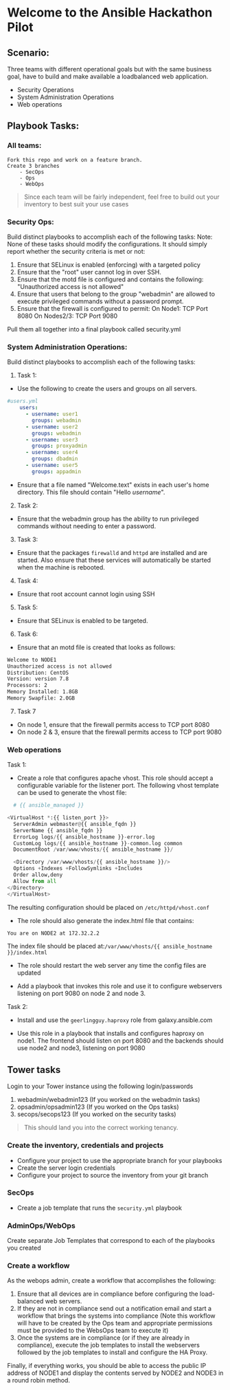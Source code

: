 # Welcome to the Ansible Hackathon Pilot

## Scenario:
Three teams with different operational goals but with the same
business goal, have to build and make available a loadbalanced web
application.

- Security Operations
- System Administration Operations
-  Web operations

## Playbook Tasks:
### All teams:
    Fork this repo and work on a feature branch.
    Create 3 branches
        - SecOps
        - Ops
        - WebOps

> Since each team will be fairly independent, feel free to build out your inventory to best suit your use cases

### Security Ops:
Build distinct playbooks to accomplish each of the following tasks:
Note: None of these tasks should modify the configurations. It should
simply report whether the security criteria is met or not:

1. Ensure that SELinux is enabled (enforcing) with a targeted policy
2. Ensure that the "root" user cannot log in over SSH.
3. Ensure that the motd file is configured and contains the following:
"Unauthorized access is not allowed"
4. Ensure that users that belong to the group "webadmin" are allowed
   to execute privileged commands without a password prompt.
5. Ensure that the firewall is configured to permit:
On Node1: TCP Port 8080
On Nodes2/3: TCP Port 9080

Pull them all together into a final playbook called security.yml
### System Administration Operations:
Build distinct playbooks to accomplish each of the following tasks:
1. Task 1:
- Use the following to create the users and groups on all servers.

``` yaml
#users.yml
    users:
      - username: user1
        groups: webadmin
      - username: user2
        groups: webadmin
      - username: user3
        groups: proxyadmin
      - username: user4
        groups: dbadmin
      - username: user5
        groups: appadmin

```
- Ensure that a file named "Welcome.text" exists in each user's home
  directory. This file should contain "Hello $username$".

2. Task 2:
- Ensure that the webadmin group has the ability to run privileged
  commands without needing to enter a password.

3. Task 3:
- Ensure that the packages `firewalld` and `httpd` are installed and
  are started. Also ensure that these services will automatically be
  started when the machine is rebooted.

4. Task 4:
- Ensure that root account cannot login using SSH

5. Task 5:
- Ensure that SELinux is enabled to be targeted.

6. Task 6:
- Ensure that an motd file is created that looks as follows:

``` bash
Welcome to NODE1
Unauthorized access is not allowed
Distribution: CentOS
Version: version 7.8
Processors: 2
Memory Installed: 1.8GB
Memory Swapfile: 2.0GB
```

7. Task 7
- On node 1, ensure that the firewall permits access to TCP port 8080
- On node 2 &  3, ensure that the firewall permits access to TCP port 9080

### Web operations

Task 1:
- Create a role that configures apache vhost. This
  role should accept a configurable variable for the listener port.
  The following vhost template can be used to generate the vhost file:

``` python
  # {{ ansible_managed }}

<VirtualHost *:{{ listen_port }}>
  ServerAdmin webmaster@{{ ansible_fqdn }}
  ServerName {{ ansible_fqdn }}
  ErrorLog logs/{{ ansible_hostname }}-error.log
  CustomLog logs/{{ ansible_hostname }}-common.log common
  DocumentRoot /var/www/vhosts/{{ ansible_hostname }}/

  <Directory /var/www/vhosts/{{ ansible_hostname }}/>
  Options +Indexes +FollowSymlinks +Includes
  Order allow,deny
  Allow from all
</Directory>
</VirtualHost>

```

  The resulting configuration should be placed on `/etc/httpd/vhost.conf`


- The role should also generate the index.html file that contains:

``` bash
You are on NODE2 at 172.32.2.2
```

The index file should be placed at:`/var/www/vhosts/{{
ansible_hostname }}/index.html`

- The role should restart the web server any time the config files are updated

- Add a playbook that invokes this role and use it to configure
  webservers listening on port 9080 on node 2 and node 3.

Task 2:
- Install and use the `geerlingguy.haproxy` role from galaxy.ansible.com

- Use this role in a playbook that installs and configures haproxy on
  node1. The frontend should listen on port 8080 and the backends
  should use node2 and node3, listening on port 9080



## Tower tasks



Login to your Tower instance using the following login/passwords

1. webadmin/webadmin123 (If you worked on the webadmin tasks)
2. opsadmin/opsadmin123 (If you worked on the Ops tasks)
3. secops/secops123 (If you worked on the security tasks)

> This should land you into the correct working tenancy.

### Create the inventory, credentials and projects
- Configure your project to use the appropriate branch for your playbooks
- Create the server login credentials
- Configure your project to source the inventory from your git branch

### SecOps

- Create a job template that runs the `security.yml` playbook


### AdminOps/WebOps

Create separate Job Templates that correspond to each of the playbooks
you created

### Create a workflow

As the webops admin, create a workflow that accomplishes the following:

1. Ensure that all devices are in compliance before configuring the
   load-balanced web servers.
2. If they are not in compliance send out a notification email and
   start a workflow that brings the systems into compliance (Note this
   workflow will have to be created by the Ops team and appropriate
   permissions must be provided to the WebsOps team to execute it)
3. Once the systems are in compliance (or if they are already in
   compliance), execute the job templates to install the webservers
   followed by the job templates to install and configure the HA
   Proxy.

Finally, if everything works, you should be able to access the public
IP address of NODE1 and display the contents served by NODE2 and NODE3
in a round robin method.
